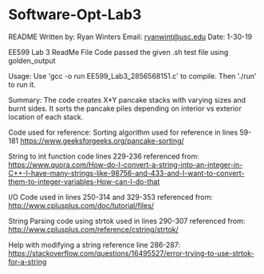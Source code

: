# Software-Opt-Lab3

README
Written by: Ryan Winters
Email: ryanwint@usc.edu
Date: 1-30-19

EE599 Lab 3 ReadMe File
Code passed the given .sh test file using golden_output


Usage:
Use 'gcc -o run EE599_Lab3_2856568151.c' to compile.
Then './run' to run it.


Summary:
The code creates X*Y pancake stacks with varying sizes and burnt sides. It sorts the pancake piles depending
on interior vs exterior location of each stack.



Code used for reference:
Sorting algorithm used for reference in lines 59-181
https://www.geeksforgeeks.org/pancake-sorting/
 
String to int function code lines 229-236 referenced from:
https://www.quora.com/How-do-I-convert-a-string-into-an-integer-in-C++-I-have-many-strings-like-98756-and-433-and-I-want-to-convert-them-to-integer-variables-How-can-I-do-that

I/O Code used in lines 250-314 and 329-353 referenced from:
http://www.cplusplus.com/doc/tutorial/files/ 

String Parsing code using strtok used in lines 290-307 referenced from:
http://www.cplusplus.com/reference/cstring/strtok/

Help with modifying a string reference line 286-287:
https://stackoverflow.com/questions/16495527/error-trying-to-use-strtok-for-a-string
